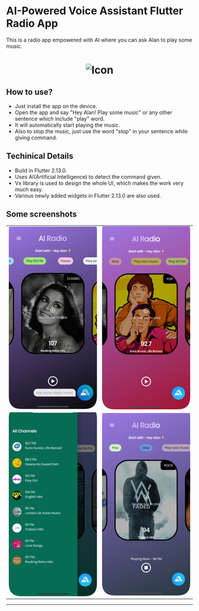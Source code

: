 # AI-Powered Voice Assistant Flutter Radio App

This is a radio app empowered with AI where you can ask Alan to play some music.




<h1 align="center">
<img src="https://user-images.githubusercontent.com/90517690/178426045-85e9b37e-e03e-423f-8d61-d7ef07ce0eef.gif" alt="Icon" width="500" height="550">
</h1>

## How to use?
- Just install the app on the device.
- Open the app and say "Hey Alan! Play some music" or any other sentence which include "play" word.
- It will automatically start playing the music.
- Also to stop the music, just use the word "stop" in your sentence while giving command.

## Techinical Details
- Build in Flutter 2.13.0.
- Uses AI(Artificial Intelligence) to detect the command given.
- Vx library is used to design the whole UI, which makes the work very much easy.
- Various newly added widgets in Flutter 2.13.0 are also used.

## Some screenshots

|                                      |                                      |
| ------------------------------------ | ------------------------------------ |
| <img src="ss/1.jpg"  width="300"/> | <img src="ss/2.jpg"  width="300"/> |
| <img src="ss/3.jpg" width="300"/>  | <img src="ss/4.jpg" width="300"/>  |


---

